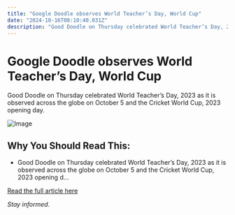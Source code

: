 ```yaml
---
title: "Google Doodle observes World Teacher’s Day, World Cup"
date: "2024-10-16T08:10:40.031Z"
description: "Good Doodle on Thursday celebrated World Teacher’s Day, 2023 as it is observed across the globe on October 5 and the Cricket World Cup, 2023 opening day."
---
```


# Google Doodle observes World Teacher’s Day, World Cup

Good Doodle on Thursday celebrated World Teacher’s Day, 2023 as it is observed across the globe on October 5 and the Cricket World Cup, 2023 opening day.

![Image](https://th-i.thgim.com/public/incoming/gx6rjq/article67382947.ece/alternates/LANDSCAPE_1200/doodle.JPG)

## Why You Should Read This:

- Good Doodle on Thursday celebrated World Teacher’s Day, 2023 as it is observed across the globe on October 5 and the Cricket World Cup, 2023 opening d...

[Read the full article here](https://www.thehindu.com/news/national/google-doodle-observes-world-teachers-day-world-cup/article67382948.ece)

*Stay informed.*

